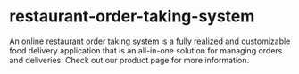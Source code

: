 # restaurant-order-taking-system
An online restaurant order taking system is a fully realized and customizable food delivery application that is an all-in-one solution for managing orders and deliveries. Check out our product page for more information.
